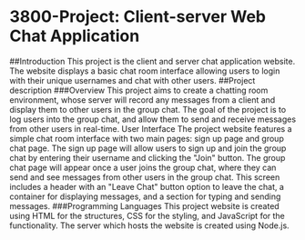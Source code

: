 # 3800-Project: Client-server Web Chat Application

##Introduction
This project is the client and server chat application website. The website displays a basic chat room interface allowing users to login with their unique usernames and chat with other users. 
##Project description
###Overview
	This project aims to create a chatting room environment, whose server will record any messages from a client and display them to other users in the group chat. The goal of the project is to log users into the group chat, and allow them to send and receive messages from other users in real-time.
User Interface
The project website features a simple chat room interface with two main pages: sign up page and group chat page. 
The sign up page will allow users to sign up and join the group chat by entering their username and clicking the "Join" button. 
The group chat page will appear once a user joins the group chat, where they can send and see messages from other users in the group chat. This screen includes a header with an "Leave Chat" button option to leave the chat, a container for displaying messages, and a section for typing and sending messages. 
###Programming Languages
	This project website is created using HTML for the structures, CSS for the styling, and JavaScript for the functionality. The server which hosts the website is created using Node.js.
